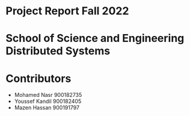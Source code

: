# Project Report Fall 2022

# School of Science and Engineering Distributed Systems 


# Contributors

- Mohamed Nasr 		900182735 
- Youssef Kandil 	900182405 
- Mazen Hassan 		900191797
